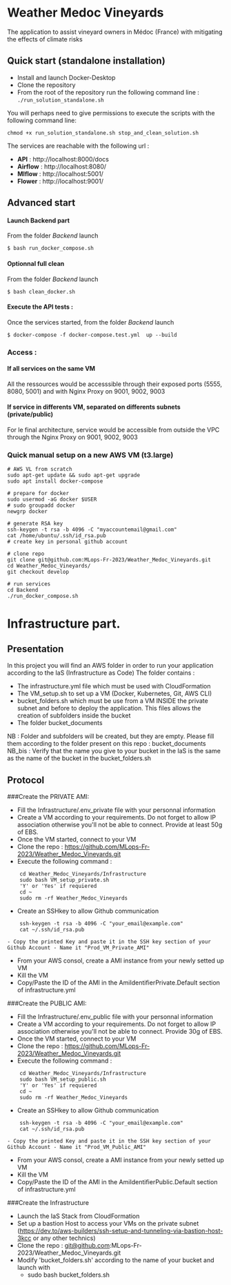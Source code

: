 # Weather Medoc Vineyards
The application to assist vineyard owners in Médoc (France) with mitigating the effects of climate risks

## Quick start (standalone installation)
- Install and launch Docker-Desktop
- Clone the repository
- From the root of the repository run the following command line :
`./run_solution_standalone.sh`

You will perhaps need to give permissions to execute the scripts with the following command line:

`chmod +x run_solution_standalone.sh stop_and_clean_solution.sh`

The services are reachable with the following url : 
- **API** : http://localhost:8000/docs
- **Airflow** : http://localhost:8080/
- **Mlflow** : http://localhost:5001/
- **Flower** : http://localhost:9001/


## Advanced start
#### Launch Backend part
From the folder *Backend* launch

`$ bash run_docker_compose.sh`

#### Optionnal full clean
From the folder *Backend* launch

`$ bash clean_docker.sh`

#### Execute the API tests : 
Once the services started, from the folder *Backend* launch

`$ docker-compose -f docker-compose.test.yml  up --build`

### Access :

#### If all services on the same VM
All the ressources would be accesssible through their exposed ports (5555, 8080, 5001) and with Nginx Proxy on 9001, 9002, 9003

#### If service in differents VM, separated on differents subnets (private/public)
For le final architecture, service would be accessible from outside the VPC through the Nginx Proxy on 9001, 9002, 9003

### Quick manual setup on a new AWS VM (t3.large)
```
# AWS VL from scratch
sudo apt-get update && sudo apt-get upgrade 
sudo apt install docker-compose

# prepare for docker 
sudo usermod -aG docker $USER
# sudo groupadd docker
newgrp docker

# generate RSA key
ssh-keygen -t rsa -b 4096 -C "myaccountemail@gmail.com"
cat /home/ubuntu/.ssh/id_rsa.pub
# create key in personal github account

# clone repo
git clone git@github.com:MLops-Fr-2023/Weather_Medoc_Vineyards.git
cd Weather_Medoc_Vineyards/
git checkout develop

# run services
cd Backend
./run_docker_compose.sh
```

# Infrastructure part.

## Presentation

In this project you will find an AWS folder in order to run your application according to the IaS (Infrastructure as Code)
The folder contains :
- The infrastructure.yml file which must be used with CloudFormation
- The VM_setup.sh to set up a VM (Docker, Kubernetes, Git, AWS CLI)
- bucket_folders.sh which must be use from a VM INSIDE the private subnet and before to deploy the application. This files allows the creation of subfolders inside the bucket
- The folder bucket_documents

NB : Folder and subfolders will be created, but they are empty. Please fill them according to the folder present on this repo : bucket_documents
NB_bis : Verify that the name you give to your bucket in the IaS is the same as the name of the bucket in the bucket_folders.sh

## Protocol


###Create the PRIVATE AMI:
- Fill the Infrastructure/.env_private file with your personnal information
- Create a VM according to your requirements. Do not forget to allow IP association otherwise you'll not be able to connect. Provide at least 50g of EBS.
- Once the VM started, connect to your VM
- Clone the repo : https://github.com/MLops-Fr-2023/Weather_Medoc_Vineyards.git
- Execute the following command :
```
    cd Weather_Medoc_Vineyards/Infrastructure
    sudo bash VM_setup_private.sh
    'Y' or 'Yes' if requiered
    cd ~
    sudo rm -rf Weather_Medoc_Vineyards
```
- Create an SSHkey to allow Github communication
```
    ssh-keygen -t rsa -b 4096 -C "your_email@example.com"
    cat ~/.ssh/id_rsa.pub
```
    
    - Copy the printed Key and paste it in the SSH key section of your Github Account - Name it "Prod_VM_Private_AMI"
- From your AWS consol, create a AMI instance from your newly setted up VM
- Kill the VM
- Copy/Paste the ID of the AMI in the AmiIdentifierPrivate.Default section of infrastructure.yml


###Create the PUBLIC AMI:
- Fill the Infrastructure/.env_public file with your personnal information
- Create a VM according to your requirements. Do not forget to allow IP association otherwise you'll not be able to connect. Provide 30g of EBS.
- Once the VM started, connect to your VM
- Clone the repo : https://github.com/MLops-Fr-2023/Weather_Medoc_Vineyards.git
- Execute the following command :
```
    cd Weather_Medoc_Vineyards/Infrastructure
    sudo bash VM_setup_public.sh
    'Y' or 'Yes' if requiered
    cd ~
    sudo rm -rf Weather_Medoc_Vineyards
```
- Create an SSHkey to allow Github communication
```
    ssh-keygen -t rsa -b 4096 -C "your_email@example.com"
    cat ~/.ssh/id_rsa.pub
```

    - Copy the printed Key and paste it in the SSH key section of your Github Account - Name it "Prod_VM_Public_AMI"
- From your AWS consol, create a AMI instance from your newly setted up VM
- Kill the VM
- Copy/Paste the ID of the AMI in the AmiIdentifierPublic.Default section of infrastructure.yml


###Create the Infrastructure
- Launch the IaS Stack from CloudFormation
- Set up a bastion Host to access your VMs on the private subnet (https://dev.to/aws-builders/ssh-setup-and-tunneling-via-bastion-host-3kcc or any other technics)
- Clone the repo : git@github.com:MLops-Fr-2023/Weather_Medoc_Vineyards.git
- Modify 'bucket_folders.sh' according to the name of your bucket and launch with
    - sudo bash bucket_folders.sh
